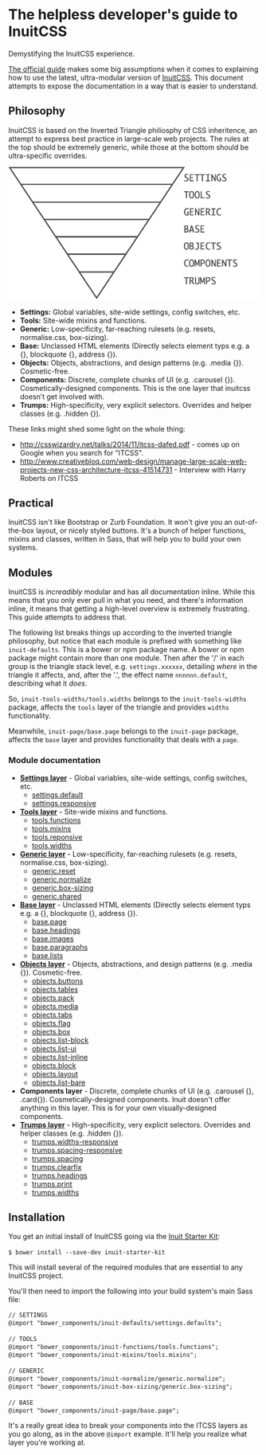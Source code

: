 # The helpless developer's guide to InuitCSS
Demystifying the InuitCSS experience.

[The official guide](https://github.com/inuitcss/getting-started) makes some big assumptions when it comes to explaining how to use the latest, ultra-modular version of [InuitCSS](https://github.com/inuitcss). This document attempts to expose the documentation in a way that is easier to understand.

## Philosophy
InuitCSS is based on the Inverted Triangle philiosphy of CSS inheritence, an attempt to express best practice in large-scale web projects. The rules at the top should be extremely generic, while those at the bottom should be ultra-specific overrides.

![](stack.png)

* **Settings:** Global variables, site-wide settings, config switches, etc.
* **Tools:** Site-wide mixins and functions.
* **Generic:** Low-specificity, far-reaching rulesets (e.g. resets, normalise.css, box-sizing).
* **Base:** Unclassed HTML elements (Directly selects element typs e.g. a {}, blockquote {}, address {}).
* **Objects:** Objects, abstractions, and design patterns (e.g. .media {}). Cosmetic-free.
* **Components:** Discrete, complete chunks of UI (e.g. .carousel {}). Cosmetically-designed components. This is the one layer that inuitcss doesn’t get involved with.
* **Trumps:** High-specificity, very explicit selectors. Overrides and helper classes (e.g. .hidden {}).


These links might shed some light on the whole thing:
* <http://csswizardry.net/talks/2014/11/itcss-dafed.pdf> - comes up on Google when you search for "ITCSS".
* <http://www.creativebloq.com/web-design/manage-large-scale-web-projects-new-css-architecture-itcss-41514731> - Interview with Harry Roberts on ITCSS


## Practical

InuitCSS isn't like Bootstrap or Zurb Foundation. It won't give you an out-of-the-box layout, or nicely styled buttons. It's a bunch of helper functions, mixins and classes, written in Sass, that will help you to build your own systems.


## Modules
InuitCSS is *increadibly* modular and has all documentation inline. While this means that you only ever pull in what you need, and there's information inline, it means that getting a  high-level overview is extremely frustrating. This guide attempts to address that.

The following list breaks things up according to the inverted triangle philosophy, but notice that each module is prefixed with something like `inuit-defaults`. This is a bower or npm package name. A bower or npm package might contain more than one module. Then after the '/' in each group is the triangle stack level, e.g. `settings.xxxxxx`, detailing *where* in the triangle it affects, and, after the '.', the effect name `nnnnnn.default`, describing what it *does*.

So, `inuit-tools-widths/tools.widths` belongs to the `inuit-tools-widths` package, affects the `tools` layer of the triangle and provides `widths` functionality.

Meanwhile, `inuit-page/base.page` belongs to the `inuit-page` package, affects the `base` layer and provides functionality that deals with a `page`.

### Module documentation
* **[Settings layer](settings.md)** - Global variables, site-wide settings, config switches, etc.
    * [settings.default](settings.md#settingsdefault)
    * [settings.responsive](settings.md#settingsresponsive)
* **[Tools layer](tools.md)** - Site-wide mixins and functions.
    * [tools.functions](tools.md#toolsfunctions)
    * [tools.mixins](tools.md#toolsmixins)
    * [tools.reponsive](tools.md#toolsresponsive)
    * [tools.widths](tools.md#toolswidths)
* **[Generic layer](generic.md)** - Low-specificity, far-reaching rulesets (e.g. resets, normalise.css, box-sizing).
    * [generic.reset](generic.md#genericreset)
    * [generic.normalize](generic.md#genericreset)
    * [generic.box-sizing](generic.md#genericreset)
    * [generic.shared](generic.md#genericreset)
* **[Base layer](base.md)** - Unclassed HTML elements (Directly selects element typs e.g. a {}, blockquote {}, address {}).
    * [base.page](base.md#basepage)
    * [base.headings](base.md#baseheadings)
    * [base.images](base.md#baseimages)
    * [base.paragraphs](base.md#baseparagraphs)
    * [base.lists](base.md#baselists)
* **[Objects layer](objects.md)** - Objects, abstractions, and design patterns (e.g. .media {}). Cosmetic-free.
    * [objects.buttons](objects.md#objectsbuttons)
    * [objects.tables](objects.md#objectstables)
    * [objects.pack](objects.md#objectspack)
    * [objects.media](objects.md#objectsmedia)
    * [objects.tabs](objects.md#objectstabs)
    * [objects.flag](objects.md#objectsflag)
    * [objects.box](objects.md#objectsbox)
    * [objects.list-block](objects.md#objectslistblock)
    * [objects.list-ui](objects.md#objectslistui)
    * [objects.list-inline](objects.md#objectslistinline)
    * [objects.block](objects.md#objectsblock)
    * [objects.layout](objects.md#objectslayout)
    * [objects.list-bare](objects.md#objectslistbare)
* **Components layer** - Discrete, complete chunks of UI (e.g. .carousel {}, .card{}). Cosmetically-designed components. Inuit doesn't offer anything in this layer. This is for your own visually-designed components.
* **[Trumps layer](trumps.md)** - High-specificity, very explicit selectors. Overrides and helper classes (e.g. .hidden {}).
    * [trumps.widths-responsive](trumps.md#trumpswidthspresonsive)
    * [trumps.spacing-responsive](trumps.md#trumpsspacingresponsive)
    * [trumps.spacing](trumps.md#trumpsspacing)
    * [trumps.clearfix](trumps.md#trumpsclearfix)
    * [trumps.headings](trumps.md#trumpsheadings)
    * [trumps.print](trumps.md#trumpsprint)
    * [trumps.widths](trumps.md#trumpswidths)


## Installation
You get an initial install of InuitCSS going via the [Inuit Starter Kit](https://github.com/inuitcss/starter-kit):

`$ bower install --save-dev inuit-starter-kit`

This will install several of the required modules that are essential to any InuitCSS project.

You'll then need to import the following into your build system's main Sass file:

```
// SETTINGS
@import "bower_components/inuit-defaults/settings.defaults";

// TOOLS
@import "bower_components/inuit-functions/tools.functions";
@import "bower_components/inuit-mixins/tools.mixins";

// GENERIC
@import "bower_components/inuit-normalize/generic.normalize";
@import "bower_components/inuit-box-sizing/generic.box-sizing";

// BASE
@import "bower_components/inuit-page/base.page";
```

It's a really great idea to break your components into the ITCSS layers as you go along, as in the above `@import` example. It'll help you realize what layer you're working at.
